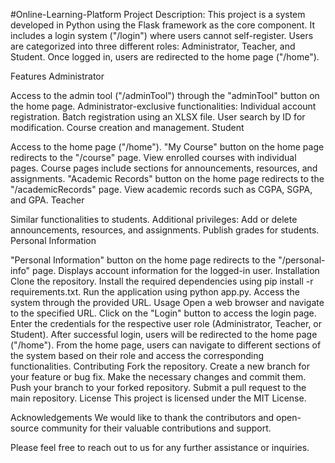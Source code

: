 #Online-Learning-Platform
Project Description: This project is a system developed in Python using the Flask framework as the core component. It includes a login system ("/login") where users cannot self-register. Users are categorized into three different roles: Administrator, Teacher, and Student. Once logged in, users are redirected to the home page ("/home").

Features
Administrator

Access to the admin tool ("/adminTool") through the "adminTool" button on the home page.
Administrator-exclusive functionalities:
Individual account registration.
Batch registration using an XLSX file.
User search by ID for modification.
Course creation and management.
Student

Access to the home page ("/home").
"My Course" button on the home page redirects to the "/course" page.
View enrolled courses with individual pages.
Course pages include sections for announcements, resources, and assignments.
"Academic Records" button on the home page redirects to the "/academicRecords" page.
View academic records such as CGPA, SGPA, and GPA.
Teacher

Similar functionalities to students.
Additional privileges:
Add or delete announcements, resources, and assignments.
Publish grades for students.
Personal Information

"Personal Information" button on the home page redirects to the "/personal-info" page.
Displays account information for the logged-in user.
Installation
Clone the repository.
Install the required dependencies using pip install -r requirements.txt.
Run the application using python app.py.
Access the system through the provided URL.
Usage
Open a web browser and navigate to the specified URL.
Click on the "Login" button to access the login page.
Enter the credentials for the respective user role (Administrator, Teacher, or Student).
After successful login, users will be redirected to the home page ("/home").
From the home page, users can navigate to different sections of the system based on their role and access the corresponding functionalities.
Contributing
Fork the repository.
Create a new branch for your feature or bug fix.
Make the necessary changes and commit them.
Push your branch to your forked repository.
Submit a pull request to the main repository.
License
This project is licensed under the MIT License.

Acknowledgements
We would like to thank the contributors and open-source community for their valuable contributions and support.

Please feel free to reach out to us for any further assistance or inquiries.
